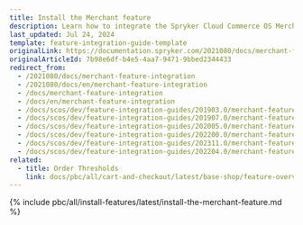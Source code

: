 ```yaml
---
title: Install the Merchant feature
description: Learn how to integrate the Spryker Cloud Commerce OS Merchant feature into a Spryker B2B project.
last_updated: Jul 24, 2024
template: feature-integration-guide-template
originalLink: https://documentation.spryker.com/2021080/docs/merchant-feature-integration
originalArticleId: 7b98e6df-b4e5-4aa7-9471-9bbed2344433
redirect_from:
  - /2021080/docs/merchant-feature-integration
  - /2021080/docs/en/merchant-feature-integration
  - /docs/merchant-feature-integration
  - /docs/en/merchant-feature-integration
  - /docs/scos/dev/feature-integration-guides/201903.0/merchant-feature-integration.html
  - /docs/scos/dev/feature-integration-guides/201907.0/merchant-feature-integration.html
  - /docs/scos/dev/feature-integration-guides/202005.0/merchant-feature-integration.html
  - /docs/scos/dev/feature-integration-guides/202200.0/merchant-feature-integration.html
  - /docs/scos/dev/feature-integration-guides/202311.0/merchant-feature-integration.html
  - /docs/scos/dev/feature-integration-guides/202204.0/merchant-feature-integration.html
related:
  - title: Order Thresholds
    link: docs/pbc/all/cart-and-checkout/latest/base-shop/feature-overviews/checkout-feature-overview/order-thresholds-overview.html
---
```


{% include pbc/all/install-features/latest/install-the-merchant-feature.md %} <!-- To edit, see /_includes/pbc/all/install-features/202410.0/install-the-merchant-feature.md -->
